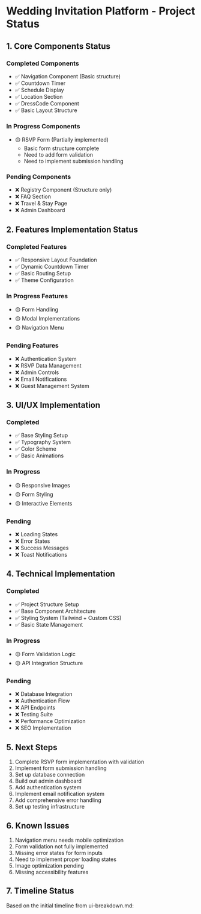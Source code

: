 # Wedding Invitation Platform - Project Status

## 1. Core Components Status

### Completed Components
- ✅ Navigation Component (Basic structure)
- ✅ Countdown Timer
- ✅ Schedule Display
- ✅ Location Section
- ✅ DressCode Component
- ✅ Basic Layout Structure

### In Progress Components
- 🟡 RSVP Form (Partially implemented)
  - Basic form structure complete
  - Need to add form validation
  - Need to implement submission handling

### Pending Components
- ❌ Registry Component (Structure only)
- ❌ FAQ Section
- ❌ Travel & Stay Page
- ❌ Admin Dashboard

## 2. Features Implementation Status

### Completed Features
- ✅ Responsive Layout Foundation
- ✅ Dynamic Countdown Timer
- ✅ Basic Routing Setup
- ✅ Theme Configuration

### In Progress Features
- 🟡 Form Handling
- 🟡 Modal Implementations
- 🟡 Navigation Menu

### Pending Features
- ❌ Authentication System
- ❌ RSVP Data Management
- ❌ Admin Controls
- ❌ Email Notifications
- ❌ Guest Management System

## 3. UI/UX Implementation

### Completed
- ✅ Base Styling Setup
- ✅ Typography System
- ✅ Color Scheme
- ✅ Basic Animations

### In Progress
- 🟡 Responsive Images
- 🟡 Form Styling
- 🟡 Interactive Elements

### Pending
- ❌ Loading States
- ❌ Error States
- ❌ Success Messages
- ❌ Toast Notifications

## 4. Technical Implementation

### Completed
- ✅ Project Structure Setup
- ✅ Base Component Architecture
- ✅ Styling System (Tailwind + Custom CSS)
- ✅ Basic State Management

### In Progress
- 🟡 Form Validation Logic
- 🟡 API Integration Structure

### Pending
- ❌ Database Integration
- ❌ Authentication Flow
- ❌ API Endpoints
- ❌ Testing Suite
- ❌ Performance Optimization
- ❌ SEO Implementation

## 5. Next Steps

1. Complete RSVP form implementation with validation
2. Implement form submission handling
3. Set up database connection
4. Build out admin dashboard
5. Add authentication system
6. Implement email notification system
7. Add comprehensive error handling
8. Set up testing infrastructure

## 6. Known Issues

1. Navigation menu needs mobile optimization
2. Form validation not fully implemented
3. Missing error states for form inputs
4. Need to implement proper loading states
5. Image optimization pending
6. Missing accessibility features

## 7. Timeline Status

Based on the initial timeline from ui-breakdown.md:
